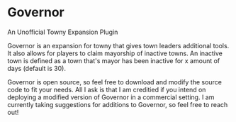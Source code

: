 # Governor
An Unofficial Towny Expansion Plugin

Governor is an expansion for towny that gives town leaders additional tools. It also allows for players to claim mayorship of inactive towns. An inactive town is defined as a town that's mayor has been inactive for x amount of days (default is 30). 

Governor is open source, so feel free to download and modify the source code to fit your needs. All I ask is that I am creditied if you intend on deploying a modified version of Governor in a commercial setting. I am currently taking suggestions for additions to Governor, so feel free to reach out!
